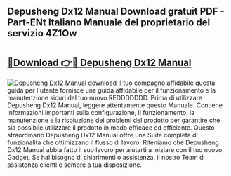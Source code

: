 ## Depusheng Dx12 Manual Download gratuit PDF - Part-ENt Italiano Manuale del proprietario del servizio 4Z1Ow

# <h2><a href="http://df9g55.blite.top/?on=Depusheng+Dx12+Manual">🔗Download 👉🔴 Depusheng Dx12 Manual</a></h2>

[![Depusheng Dx12 Manual download](https://i.imgur.com/lujVjoI.png)](http://df9g55.blite.top/?on=Depusheng+Dx12+Manual)
Il tuo compagno affidabile questa guida per l'utente fornisce una guida affidabile per il funzionamento e la manutenzione sicuri del tuo nuovo REDDDDDDD. Prima di utilizzare Depusheng Dx12 Manual, leggere attentamente questo Manuale. Contiene informazioni importanti sulla configurazione, il funzionamento, la manutenzione e la risoluzione dei problemi del prodotto per garantire che sia possibile utilizzare il prodotto in modo efficace ed efficiente. Questo straordinario Depusheng Dx12 Manual offre una Suite completa di funzionalità che ottimizzano il flusso di lavoro. Riteniamo che Depusheng Dx12 Manual abbia fatto il suo lavoro per aiutarti a iniziare con il tuo nuovo Gadget. Se hai bisogno di chiarimenti o assistenza, il nostro Team di assistenza clienti è sempre a tua disposizione.
